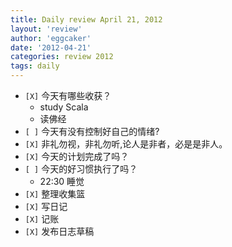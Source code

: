 ```yaml
---
title: Daily review April 21, 2012 
layout: 'review'
author: 'eggcaker'
date: '2012-04-21'
categories: review 2012
tags: daily
---
```



  * `[X]` 今天有哪些收获？ 
    * study Scala 
    * 读佛经 
  * `[ ]` 今天有没有控制好自己的情绪? 
  * `[X]` 非礼勿视，非礼勿听,论人是非者，必是是非人。 
  * `[X]` 今天的计划完成了吗？ 
  * `[ ]` 今天的好习惯执行了吗？ 
    * 22:30 睡觉 
  * `[X]` 整理收集篮 
  * `[X]` 写日记 
  * `[X]` 记账 
  * `[X]` 发布日志草稿 

